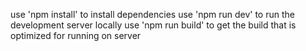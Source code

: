 use 'npm install' to install dependencies
use 'npm run dev' to run the development server locally
use 'npm run build' to get the build that is optimized for running on server

